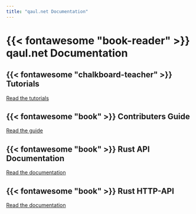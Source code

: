 ```yaml
---
title: "qaul.net Documentation"
---
```

# {{< fontawesome "book-reader" >}} qaul.net Documentation

## {{< fontawesome "chalkboard-teacher" >}} Tutorials

[Read the tutorials](/tutorials)


## {{< fontawesome "book" >}} Contributers Guide

[Read the guide](https://docs.qaul.net/contributers)


## {{< fontawesome "book" >}} Rust API Documentation

[Read the documentation](https://docs.qaul.net/api)


## {{< fontawesome "book" >}} Rust HTTP-API

[Read the documentation](https://docs.qaul.net/http-api)
